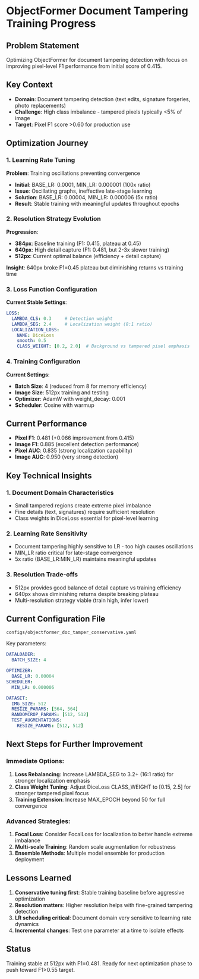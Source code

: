 # ObjectFormer Document Tampering Training Progress

## Problem Statement
Optimizing ObjectFormer for document tampering detection with focus on improving pixel-level F1 performance from initial score of 0.415.

## Key Context
- **Domain**: Document tampering detection (text edits, signature forgeries, photo replacements)
- **Challenge**: High class imbalance - tampered pixels typically <5% of image
- **Target**: Pixel F1 score >0.60 for production use

## Optimization Journey

### 1. Learning Rate Tuning
**Problem**: Training oscillations preventing convergence
- **Initial**: BASE_LR: 0.0001, MIN_LR: 0.000001 (100x ratio)
- **Issue**: Oscillating graphs, ineffective late-stage learning
- **Solution**: BASE_LR: 0.00004, MIN_LR: 0.000006 (5x ratio)
- **Result**: Stable training with meaningful updates throughout epochs

### 2. Resolution Strategy Evolution
**Progression**:
- **384px**: Baseline training (F1: 0.415, plateau at 0.45)
- **640px**: High detail capture (F1: 0.481, but 2-3x slower training)
- **512px**: Current optimal balance (efficiency + detail capture)

**Insight**: 640px broke F1=0.45 plateau but diminishing returns vs training time

### 3. Loss Function Configuration
**Current Stable Settings**:
```yaml
LOSS:
  LAMBDA_CLS: 0.3     # Detection weight
  LAMBDA_SEG: 2.4     # Localization weight (8:1 ratio)
  LOCALIZATION_LOSS:
    NAME: DiceLoss
    smooth: 0.5
    CLASS_WEIGHT: [0.2, 2.0]  # Background vs tampered pixel emphasis
```

### 4. Training Configuration
**Current Settings**:
- **Batch Size**: 4 (reduced from 8 for memory efficiency)
- **Image Size**: 512px training and testing
- **Optimizer**: AdamW with weight_decay: 0.001
- **Scheduler**: Cosine with warmup

## Current Performance
- **Pixel F1**: 0.481 (+0.066 improvement from 0.415)
- **Image F1**: 0.885 (excellent detection performance)
- **Pixel AUC**: 0.835 (strong localization capability)
- **Image AUC**: 0.950 (very strong detection)

## Key Technical Insights

### 1. Document Domain Characteristics
- Small tampered regions create extreme pixel imbalance
- Fine details (text, signatures) require sufficient resolution
- Class weights in DiceLoss essential for pixel-level learning

### 2. Learning Rate Sensitivity
- Document tampering highly sensitive to LR - too high causes oscillations
- MIN_LR ratio critical for late-stage convergence
- 5x ratio (BASE_LR:MIN_LR) maintains meaningful updates

### 3. Resolution Trade-offs
- 512px provides good balance of detail capture vs training efficiency
- 640px shows diminishing returns despite breaking plateau
- Multi-resolution strategy viable (train high, infer lower)

## Current Configuration File
`configs/objectformer_doc_tamper_conservative.yaml`

Key parameters:
```yaml
DATALOADER:
  BATCH_SIZE: 4

OPTIMIZER:
  BASE_LR: 0.00004
SCHEDULER:
  MIN_LR: 0.000006

DATASET:
  IMG_SIZE: 512
  RESIZE_PARAMS: [564, 564]
  RANDOMCROP_PARAMS: [512, 512]
  TEST_AUGMENTATIONS:
    RESIZE_PARAMS: [512, 512]
```

## Next Steps for Further Improvement

### Immediate Options:
1. **Loss Rebalancing**: Increase LAMBDA_SEG to 3.2+ (16:1 ratio) for stronger localization emphasis
2. **Class Weight Tuning**: Adjust DiceLoss CLASS_WEIGHT to [0.15, 2.5] for stronger tampered pixel focus
3. **Training Extension**: Increase MAX_EPOCH beyond 50 for full convergence

### Advanced Strategies:
1. **Focal Loss**: Consider FocalLoss for localization to better handle extreme imbalance
2. **Multi-scale Training**: Random scale augmentation for robustness
3. **Ensemble Methods**: Multiple model ensemble for production deployment

## Lessons Learned
1. **Conservative tuning first**: Stable training baseline before aggressive optimization
2. **Resolution matters**: Higher resolution helps with fine-grained tampering detection
3. **LR scheduling critical**: Document domain very sensitive to learning rate dynamics
4. **Incremental changes**: Test one parameter at a time to isolate effects

## Status
Training stable at 512px with F1=0.481. Ready for next optimization phase to push toward F1>0.55 target.